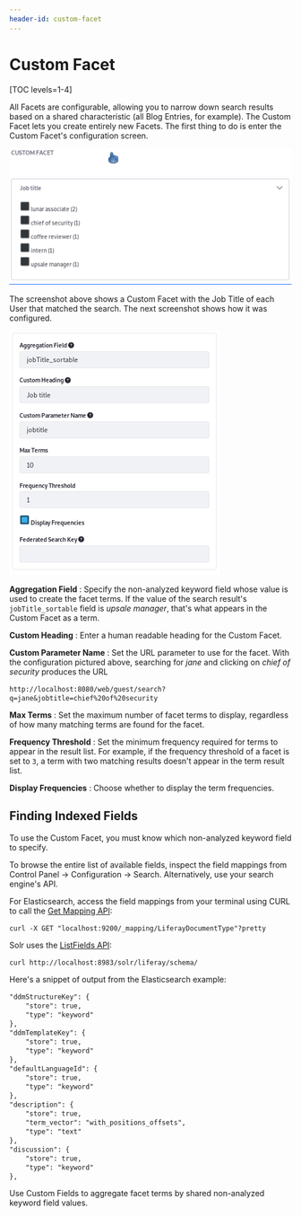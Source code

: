 ```yaml
---
header-id: custom-facet
---
```


# Custom Facet

[TOC levels=1-4]

All Facets are configurable, allowing you to narrow down search results based on
a shared characteristic (all Blog Entries, for example). The Custom Facet lets
you create entirely new Facets. The first thing to do is enter the Custom
Facet's configuration screen.

![Figure 1: Custom Facets must be configured first.](../../../images/search-custom-facet-jobtitle.png)

The screenshot above shows a Custom Facet with the Job Title of each User that
matched the search. The next screenshot shows how it was configured.

![Figure 2: Configure a Custom Facet in no time.](../../../images/search-custom-facet-config.png)

**Aggregation Field**
: Specify the non-analyzed keyword field whose value is used to create the facet
terms. If the value of the search result's `jobTitle_sortable` field is _upsale
manager_, that's what appears in the Custom Facet as a term.

**Custom Heading**
: Enter a human readable heading for the Custom Facet. 

**Custom Parameter Name**
: Set the URL parameter to use for the facet. With the configuration pictured
above, searching for *jane* and clicking on _chief of security_ produces the URL

    http://localhost:8080/web/guest/search?q=jane&jobtitle=chief%20of%20security

**Max Terms**
: Set the maximum number of facet terms to display, regardless of how
many matching terms are found for the facet.

**Frequency Threshold**
: Set the minimum frequency required for terms to appear in the result list. For
example, if the frequency threshold of a facet is set to `3`, a term with two
matching results doesn't appear in the term result list.

**Display Frequencies**
: Choose whether to display the term frequencies.

## Finding Indexed Fields

To use the Custom Facet, you must know which non-analyzed keyword field to
specify. 

To browse the entire list of available fields, inspect the field mappings from
Control Panel &rarr; Configuration &rarr; Search. Alternatively, use your search
engine's API. 

For Elasticsearch, access the field mappings from your terminal using CURL to
call the [Get Mapping API](https://www.elastic.co/guide/en/elasticsearch/reference/7.x/indices-get-mapping.html):

    curl -X GET "localhost:9200/_mapping/LiferayDocumentType"?pretty

Solr uses the [ListFields API](https://lucene.apache.org/solr/guide/6_6/schema-api.html#SchemaAPI-ListFields):

    curl http://localhost:8983/solr/liferay/schema/

Here's a snippet of output from the Elasticsearch example:

    "ddmStructureKey": {
        "store": true,
        "type": "keyword"
    },
    "ddmTemplateKey": {
        "store": true,
        "type": "keyword"
    },
    "defaultLanguageId": {
        "store": true,
        "type": "keyword"
    },
    "description": {
        "store": true,
        "term_vector": "with_positions_offsets",
        "type": "text"
    },
    "discussion": {
        "store": true,
        "type": "keyword"
    },

Use Custom Fields to aggregate facet terms by shared non-analyzed keyword
field values.

